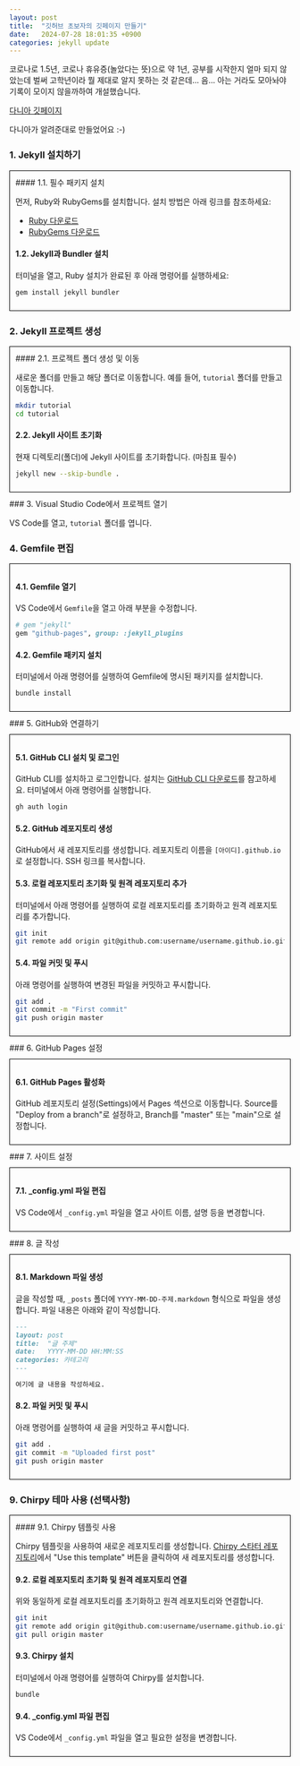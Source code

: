 ```yaml
---
layout: post
title:  "깃허브 초보자의 깃페이지 만들기"
date:   2024-07-28 18:01:35 +0900
categories: jekyll update
---
```


코로나로 1.5년, 코로나 휴유증(놀았다는 뜻)으로 약 1년,
공부를 시작한지 얼마 되지 않았는데 벌써 고학년이라
뭘 제대로 알지 못하는 것 같은데... 음... 아는 거라도 모아놔야 
기록이 모이지 않을까하여 개설했습니다. 

[다니아 깃페이지](https://daniazie.github.io/page2/)

다니아가 알려준대로 만들었어요 :-)


### 1. Jekyll 설치하기
<div style="border: 1px solid #000; padding: 10px; margin: 10px 0;">
#### 1.1. 필수 패키지 설치

먼저, Ruby와 RubyGems를 설치합니다. 설치 방법은 아래 링크를 참조하세요:
- [Ruby 다운로드](https://www.ruby-lang.org/en/downloads/)
- [RubyGems 다운로드](https://rubygems.org/pages/download)

#### 1.2. Jekyll과 Bundler 설치

터미널을 열고, Ruby 설치가 완료된 후 아래 명령어를 실행하세요:

```bash
gem install jekyll bundler
```
</div>

### 2. Jekyll 프로젝트 생성
<div style="border: 1px solid #000; padding: 10px; margin: 10px 0;">
#### 2.1. 프로젝트 폴더 생성 및 이동

새로운 폴더를 만들고 해당 폴더로 이동합니다. 예를 들어, `tutorial` 폴더를 만들고 이동합니다.

```bash
mkdir tutorial
cd tutorial
```

#### 2.2. Jekyll 사이트 초기화

현재 디렉토리(폴더)에 Jekyll 사이트를 초기화합니다. (마침표 필수)

```bash
jekyll new --skip-bundle .
```
</div>
### 3. Visual Studio Code에서 프로젝트 열기

VS Code를 열고, `tutorial` 폴더를 엽니다.

### 4. Gemfile 편집
<div style="border: 1px solid #000; padding: 10px; margin: 10px 0;">

#### 4.1. Gemfile 열기

VS Code에서 `Gemfile`을 열고 아래 부분을 수정합니다.

```ruby
# gem "jekyll"
gem "github-pages", group: :jekyll_plugins
```

#### 4.2. Gemfile 패키지 설치

터미널에서 아래 명령어를 실행하여 Gemfile에 명시된 패키지를 설치합니다.

```bash
bundle install
```
</div>
### 5. GitHub와 연결하기
<div style="border: 1px solid #000; padding: 10px; margin: 10px 0;">

#### 5.1. GitHub CLI 설치 및 로그인

GitHub CLI를 설치하고 로그인합니다. 설치는 [GitHub CLI 다운로드](https://cli.github.com/)를 참고하세요. 터미널에서 아래 명령어를 실행합니다.

```bash
gh auth login
```

#### 5.2. GitHub 레포지토리 생성

GitHub에서 새 레포지토리를 생성합니다. 레포지토리 이름을 `[아이디].github.io`로 설정합니다. SSH 링크를 복사합니다.

#### 5.3. 로컬 레포지토리 초기화 및 원격 레포지토리 추가

터미널에서 아래 명령어를 실행하여 로컬 레포지토리를 초기화하고 원격 레포지토리를 추가합니다.

```bash
git init
git remote add origin git@github.com:username/username.github.io.git
```

#### 5.4. 파일 커밋 및 푸시

아래 명령어를 실행하여 변경된 파일을 커밋하고 푸시합니다.

```bash
git add .
git commit -m "First commit"
git push origin master
```
</div>
### 6. GitHub Pages 설정
<div style="border: 1px solid #000; padding: 10px; margin: 10px 0;">

#### 6.1. GitHub Pages 활성화

GitHub 레포지토리 설정(Settings)에서 Pages 섹션으로 이동합니다. Source를 "Deploy from a branch"로 설정하고, Branch를 "master" 또는 "main"으로 설정합니다.
</div>
### 7. 사이트 설정
<div style="border: 1px solid #000; padding: 10px; margin: 10px 0;">

#### 7.1. _config.yml 파일 편집

VS Code에서 `_config.yml` 파일을 열고 사이트 이름, 설명 등을 변경합니다.
</div>
### 8. 글 작성
<div style="border: 1px solid #000; padding: 10px; margin: 10px 0;">

#### 8.1. Markdown 파일 생성

글을 작성할 때, `_posts` 폴더에 `YYYY-MM-DD-주제.markdown` 형식으로 파일을 생성합니다. 파일 내용은 아래와 같이 작성합니다.

```markdown
---
layout: post
title:  "글 주제"
date:   YYYY-MM-DD HH:MM:SS
categories: 카테고리
---

여기에 글 내용을 작성하세요.
```

#### 8.2. 파일 커밋 및 푸시

아래 명령어를 실행하여 새 글을 커밋하고 푸시합니다.

```bash
git add .
git commit -m "Uploaded first post"
git push origin master
```
</div>

### 9. Chirpy 테마 사용 (선택사항)
<div style="border: 1px solid #000; padding: 10px; margin: 10px 0;">
#### 9.1. Chirpy 템플릿 사용

Chirpy 템플릿을 사용하여 새로운 레포지토리를 생성합니다. [Chirpy 스타터 레포지토리](https://github.com/cotes2020/chirpy-starter)에서 "Use this template" 버튼을 클릭하여 새 레포지토리를 생성합니다.

#### 9.2. 로컬 레포지토리 초기화 및 원격 레포지토리 연결

위와 동일하게 로컬 레포지토리를 초기화하고 원격 레포지토리와 연결합니다.

```bash
git init
git remote add origin git@github.com:username/username.github.io.git
git pull origin master
```

#### 9.3. Chirpy 설치

터미널에서 아래 명령어를 실행하여 Chirpy를 설치합니다.

```bash
bundle
```

#### 9.4. _config.yml 파일 편집

VS Code에서 `_config.yml` 파일을 열고 필요한 설정을 변경합니다.
</div>